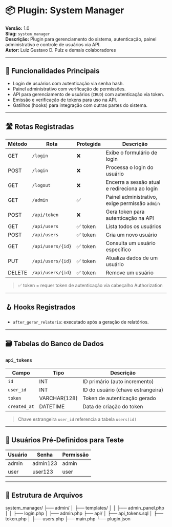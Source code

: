 # 📦 Plugin: System Manager

**Versão:** 1.0  
**Slug:** `system_manager`  
**Descrição:** Plugin para gerenciamento do sistema, autenticação, painel administrativo e controle de usuários via API.  
**Autor:** Luiz Gustavo D. Pulz e demais colaboradores  

---

## 📌 Funcionalidades Principais

- Login de usuários com autenticação via senha hash.
- Painel administrativo com verificação de permissões.
- API para gerenciamento de usuários (`CRUD`) com autenticação via token.
- Emissão e verificação de tokens para uso na API.
- Gatilhos (hooks) para integração com outras partes do sistema.

---

## 🛣️ Rotas Registradas

| Método | Rota                    | Protegida | Descrição                                      |
|--------|-------------------------|-----------|------------------------------------------------|
| GET    | `/login`                | ❌        | Exibe o formulário de login                    |
| POST   | `/login`                | ❌        | Processa o login do usuário                    |
| GET    | `/logout`               | ❌        | Encerra a sessão atual e redireciona ao login  |
| GET    | `/admin`                | ✅        | Painel administrativo, exige permissão `admin` |
| POST   | `/api/token`            | ❌        | Gera token para autenticação na API            |
| GET    | `/api/users`            | ✅ token  | Lista todos os usuários                        |
| POST   | `/api/users`            | ✅ token  | Cria um novo usuário                           |
| GET    | `/api/users/{id}`       | ✅ token  | Consulta um usuário específico                 |
| PUT    | `/api/users/{id}`       | ✅ token  | Atualiza dados de um usuário                   |
| DELETE | `/api/users/{id}`       | ✅ token  | Remove um usuário                              |

> ✅ token = requer token de autenticação via cabeçalho Authorization

---

## 🪝 Hooks Registrados

- `after_gerar_relatorio`: executado após a geração de relatórios.

---

## 🗃️ Tabelas do Banco de Dados

### `api_tokens`

| Campo        | Tipo         | Descrição                              |
|--------------|--------------|----------------------------------------|
| `id`         | INT          | ID primário (auto incremento)          |
| `user_id`    | INT          | ID do usuário (chave estrangeira)      |
| `token`      | VARCHAR(128) | Token de autenticação gerado           |
| `created_at` | DATETIME     | Data de criação do token               |

> Chave estrangeira `user_id` referencia a tabela `users(id)`

---

## 👤 Usuários Pré-Definidos para Teste

| Usuário | Senha    | Permissão |
|---------|----------|-----------|
| admin   | admin123 | admin     |
| user    | user123  | user      |

---

## 📁 Estrutura de Arquivos

system_manager/
├── admin/
│   ├── templates/
│   │   ├── admin_panel.php
│   │   ├── login.php
│   ├── admin.php
├── api/
│   ├── api_tokens.sql
│   ├── token.php
│   ├── users.php
├── main.php
└── plugin.json
